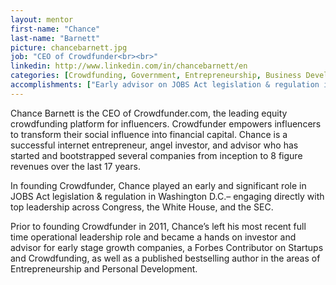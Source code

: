 ```yaml
---
layout: mentor
first-name: "Chance"
last-name: "Barnett"
picture: chancebarnett.jpg
job: "CEO of Crowdfunder<br><br>"
linkedin: http://www.linkedin.com/in/chancebarnett/en
categories: [Crowdfunding, Government, Entrepreneurship, Business Development, Early Stage Investment, Late Stage Investment, Scaling, Bootstraping]
accomplishments: ["Early advisor on JOBS Act legislation & regulation in Washington D.C.","Forbes contributor on Startups and Crowdfunding","Expert in crowdfunding and government engagement"]
---
```

Chance Barnett is the CEO of Crowdfunder.com, the leading equity crowdfunding platform for influencers. Crowdfunder empowers influencers to transform their social influence into financial capital. Chance is a successful internet entrepreneur, angel investor, and advisor who has started and bootstrapped several companies from inception to 8 figure revenues over the last 17 years.

In founding Crowdfunder, Chance played an early and significant role in JOBS Act legislation & regulation in Washington D.C.– engaging directly with top leadership across Congress, the White House, and the SEC.

Prior to founding Crowdfunder in 2011, Chance’s left his most recent full time operational leadership role and became a hands on investor and advisor for early stage growth companies, a Forbes Contributor on Startups and Crowdfunding, as well as a published best­selling author in the areas of Entrepreneurship and Personal Development.
